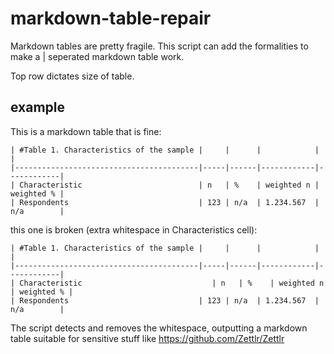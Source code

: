 # markdown-table-repair
Markdown tables are pretty fragile. This script can add the formalities to make a | seperated markdown table work.

Top row dictates size of table.


## example
This is a markdown table that is fine:

```
| #Table 1. Characteristics of the sample |     |      |            |            |
|-----------------------------------------|-----|------|------------|------------|
| Characteristic                          | n   | %    | weighted n | weighted % |
| Respondents                             | 123 | n/a  | 1.234.567  | n/a        |
```

this one is broken (extra whitespace in Characteristics cell):

```
| #Table 1. Characteristics of the sample |     |      |            |            |
|-----------------------------------------|-----|------|------------|------------|
| Characteristic                             | n   | %    | weighted n | weighted % |
| Respondents                             | 123 | n/a  | 1.234.567  | n/a        |
```


The script detects and removes the whitespace, outputting a markdown table suitable for sensitive stuff like https://github.com/Zettlr/Zettlr
